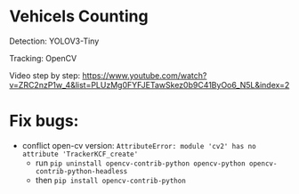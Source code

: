 # Vehicels Counting
Detection: YOLOV3-Tiny

Tracking: OpenCV

Video step by step: https://www.youtube.com/watch?v=ZRC2nzP1w_4&list=PLUzMg0FYFJETawSkez0b9C41ByOo6_N5L&index=2

# Fix bugs:
- conflict open-cv version: `AttributeError: module 'cv2' has no attribute 'TrackerKCF_create'`
  - run `pip uninstall opencv-contrib-python opencv-python opencv-contrib-python-headless`
  - then `pip install opencv-contrib-python`